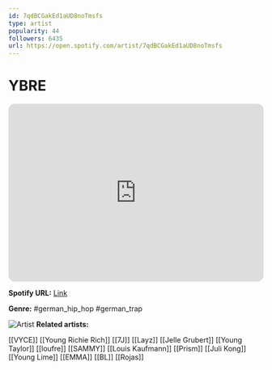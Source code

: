 ```yaml
---
id: 7qdBCGakEd1aUD8noTmsfs
type: artist
popularity: 44
followers: 6435
url: https://open.spotify.com/artist/7qdBCGakEd1aUD8noTmsfs
---
```

# YBRE

<iframe style="border-radius:12px" src="https://open.spotify.com/embed/artist/7qdBCGakEd1aUD8noTmsfs" width="100%" height="352" frameBorder="0" allowfullscreen="" allow="autoplay; clipboard-write; encrypted-media; fullscreen; picture-in-picture" loading="lazy"></iframe>

**Spotify URL:** [Link](https://open.spotify.com/artist/7qdBCGakEd1aUD8noTmsfs)

**Genre:**  #german_hip_hop #german_trap

![Artist](https://i.scdn.co/image/ab6761610000e5ebbb151d3de3128f80cae55c40)
**Related artists:**

[[VYCE]]
[[Young Richie Rich]]
[[7J]]
[[Layz]]
[[Jelle Grubert]]
[[Young Taylor]]
[[loufre]]
[[SAMMY]]
[[Louis Kaufmann]]
[[Prism]]
[[Juli Kong]]
[[Young Lime]]
[[EMMA]]
[[BL]]
[[Rojas]]
